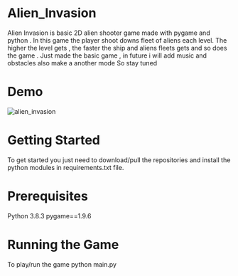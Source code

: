 # Alien_Invasion
Alien Invasion is basic 2D alien shooter game made with pygame and python . In this game the player shoot downs fleet of aliens each level. The higher the level gets , the faster the ship and aliens fleets gets and so does the game . Just made the basic game , in future i will add music and obstacles also make a another mode So stay tuned


# Demo 
![alien_invasion](https://user-images.githubusercontent.com/62751545/89983628-7d617c00-dc95-11ea-9e8c-e65af6b9b94c.png)

# Getting Started 
To get started you just need to download/pull the repositories and install the python modules in requirements.txt file.

# Prerequisites
Python 3.8.3
pygame==1.9.6

# Running the Game 
To play/run the game 
python main.py
